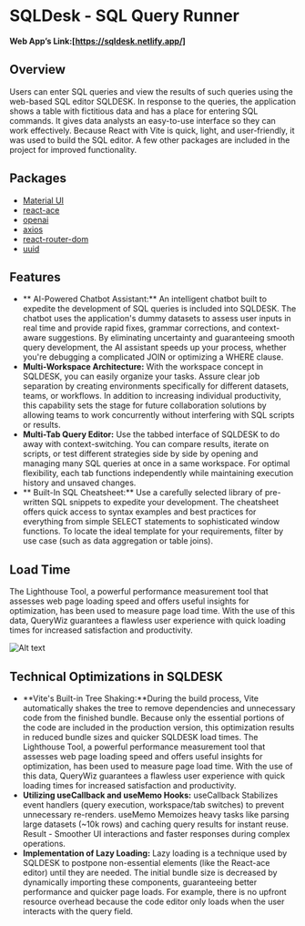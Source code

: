 # SQLDesk - SQL Query Runner

**Web App’s Link:[https://sqldesk.netlify.app/]**

## Overview

Users can enter SQL queries and view the results of such queries using the web-based SQL editor SQLDESK. In response to the queries, the application shows a table with fictitious data and has a place for entering SQL commands. It gives data analysts an easy-to-use interface so they can work effectively. Because React with Vite is quick, light, and user-friendly, it was used to build the SQL editor. A few other packages are included in the project for improved functionality.


## Packages

- [Material UI](https://mui.com/)
- [react-ace](https://www.npmjs.com/package/react-ace)
- [openai](https://www.npmjs.com/package/openai)
- [axios](https://www.npmjs.com/package/axios)
- [react-router-dom](https://www.npmjs.com/package/react-router-dom)
- [uuid](https://www.npmjs.com/package/uuid)

## Features

- ** AI-Powered Chatbot Assistant:** An intelligent chatbot built to expedite the development of SQL queries is included into SQLDESK.  The chatbot uses the application's dummy datasets to assess user inputs in real time and provide rapid fixes, grammar corrections, and context-aware suggestions.  By eliminating uncertainty and guaranteeing smooth query development, the AI assistant speeds up your process, whether you're debugging a complicated JOIN or optimizing a WHERE clause.
- **Multi-Workspace Architecture:** With the workspace concept in SQLDESK, you can easily organize your tasks.  Assure clear job separation by creating environments specifically for different datasets, teams, or workflows.  In addition to increasing individual productivity, this capability sets the stage for future collaboration solutions by allowing teams to work concurrently without interfering with SQL scripts or results.
- **Multi-Tab Query Editor:** Use the tabbed interface of SQLDESK to do away with context-switching.  You can compare results, iterate on scripts, or test different strategies side by side by opening and managing many SQL queries at once in a same workspace.  For optimal flexibility, each tab functions independently while maintaining execution history and unsaved changes.
- ** Built-In SQL Cheatsheet:** Use a carefully selected library of pre-written SQL snippets to expedite your development.  The cheatsheet offers quick access to syntax examples and best practices for everything from simple SELECT statements to sophisticated window functions.  To locate the ideal template for your requirements, filter by use case (such as data aggregation or table joins).


## Load Time

The Lighthouse Tool, a powerful performance measurement tool that assesses web page loading speed and offers useful insights for optimization, has been used to measure page load time.  With the use of this data, QueryWiz guarantees a flawless user experience with quick loading times for increased satisfaction and productivity.


![Alt text]([https://imgur.com/a/Sy5ObZ8])


## Technical Optimizations in SQLDESK

- **Vite's Built-in Tree Shaking:**During the build process, Vite automatically shakes the tree to remove dependencies and unnecessary code from the finished bundle.  Because only the essential portions of the code are included in the production version, this optimization results in reduced bundle sizes and quicker SQLDESK load times. The Lighthouse Tool, a powerful performance measurement tool that assesses web page loading speed and offers useful insights for optimization, has been used to measure page load time.  With the use of this data, QueryWiz guarantees a flawless user experience with quick loading times for increased satisfaction and productivity.
- **Utilizing useCallback and useMemo Hooks:** useCallback Stabilizes event handlers (query execution, workspace/tab switches) to prevent unnecessary re-renders.
useMemo Memoizes heavy tasks like parsing large datasets (~10k rows) and caching query results for instant reuse.
Result - Smoother UI interactions and faster responses during complex operations.
- **Implementation of Lazy Loading:** Lazy loading is a technique used by SQLDESK to postpone non-essential elements (like the React-ace editor) until they are needed.  The initial bundle size is decreased by dynamically importing these components, guaranteeing better performance and quicker page loads.  For example, there is no upfront resource overhead because the code editor only loads when the user interacts with the query field.

